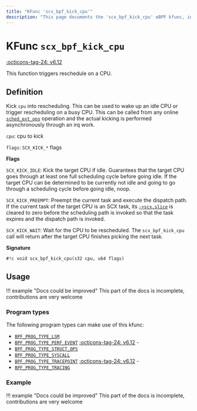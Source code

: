 ```yaml
---
title: "KFunc 'scx_bpf_kick_cpu'"
description: "This page documents the 'scx_bpf_kick_cpu' eBPF kfunc, including its definition, usage, program types that can use it, and examples."
---
```

# KFunc `scx_bpf_kick_cpu`

<!-- [FEATURE_TAG](scx_bpf_kick_cpu) -->
[:octicons-tag-24: v6.12](https://github.com/torvalds/linux/commit/f0e1a0643a59bf1f922fa209cec86a170b784f3f)
<!-- [/FEATURE_TAG] -->

This function triggers reschedule on a CPU.

## Definition

Kick `cpu` into rescheduling. This can be used to wake up an idle CPU or trigger rescheduling on a busy CPU. This can be called from any online [`sched_ext_ops`](../program-type/BPF_PROG_TYPE_STRUCT_OPS/sched_ext_ops.md) operation and the actual kicking is performed asynchronously through an irq work.

`cpu`: cpu to kick

`flags`: `SCX_KICK_*` flags

**Flags**

`SCX_KICK_IDLE`: Kick the target CPU if idle. Guarantees that the target CPU goes through at least one full scheduling cycle before going idle. If the target CPU can be determined to be currently not idle and going to go through a scheduling cycle before going idle, noop.

<code id="scx_kick_preempt">SCX_KICK_PREEMPT</code>: Preempt the current task and execute the dispatch path. If the current task of the target CPU is an SCX task, its [`->scx.slice`](../program-type/BPF_PROG_TYPE_STRUCT_OPS/sched_ext_ops.md#struct-sched_ext_entity-slice) is cleared to zero before the scheduling path is invoked so that the task expires and the dispatch path is invoked.

`SCX_KICK_WAIT`: Wait for the CPU to be rescheduled. The `scx_bpf_kick_cpu` call will return after the target CPU finishes picking the next task.

**Signature**

<!-- [KFUNC_DEF] -->
`#!c void scx_bpf_kick_cpu(s32 cpu, u64 flags)`
<!-- [/KFUNC_DEF] -->

## Usage

!!! example "Docs could be improved"
    This part of the docs is incomplete, contributions are very welcome

### Program types

The following program types can make use of this kfunc:

<!-- [KFUNC_PROG_REF] -->
- [`BPF_PROG_TYPE_LSM`](../program-type/BPF_PROG_TYPE_LSM.md)
- [`BPF_PROG_TYPE_PERF_EVENT`](../program-type/BPF_PROG_TYPE_PERF_EVENT.md) [:octicons-tag-24: v6.12](https://github.com/torvalds/linux/commit/bc638d8cb5be813d4eeb9f63cce52caaa18f3960) - 
- [`BPF_PROG_TYPE_STRUCT_OPS`](../program-type/BPF_PROG_TYPE_STRUCT_OPS.md)
- [`BPF_PROG_TYPE_SYSCALL`](../program-type/BPF_PROG_TYPE_SYSCALL.md)
- [`BPF_PROG_TYPE_TRACEPOINT`](../program-type/BPF_PROG_TYPE_TRACEPOINT.md) [:octicons-tag-24: v6.12](https://github.com/torvalds/linux/commit/bc638d8cb5be813d4eeb9f63cce52caaa18f3960) - 
- [`BPF_PROG_TYPE_TRACING`](../program-type/BPF_PROG_TYPE_TRACING.md)
<!-- [/KFUNC_PROG_REF] -->

### Example

!!! example "Docs could be improved"
    This part of the docs is incomplete, contributions are very welcome

